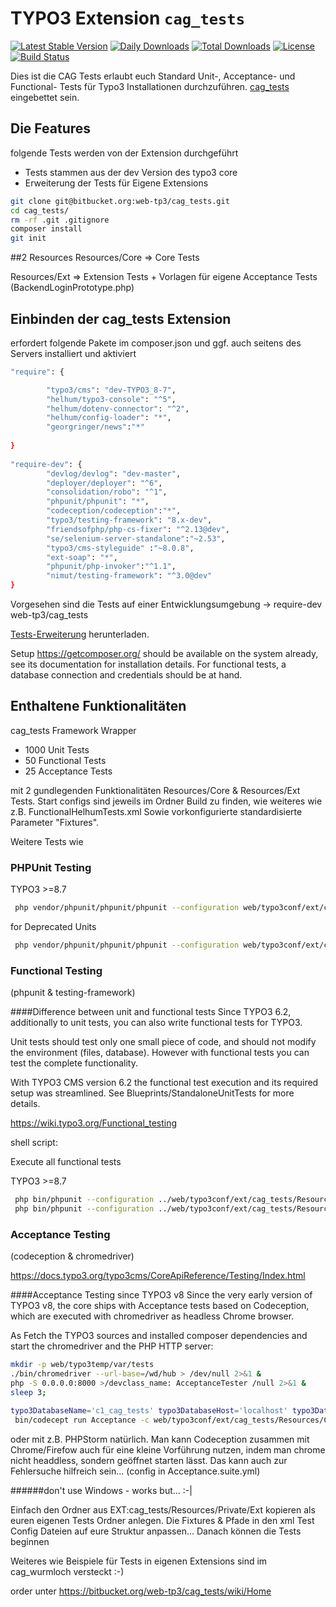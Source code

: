 # TYPO3 Extension ``cag_tests``
[![Latest Stable Version](https://poser.pugx.org/web-tp3/cag_tests/v/stable)](https://packagist.org/packages/web-tp3/cag_tests)
[![Daily Downloads](https://poser.pugx.org/web-tp3/cag_tests/d/daily)](https://packagist.org/packages/web-tp3/cag_tests)
[![Total Downloads](https://poser.pugx.org/web-tp3/cag_tests/downloads)](https://packagist.org/packages/web-tp3/cag_tests)
[![License](https://poser.pugx.org/web-tp3/cag_tests/license)](https://packagist.org/packages/web-tp3/cag_tests)
[![Build Status](https://travis-ci.org/webtp3/cag_tests.svg?branch=cag-testing)](https://travis-ci.org/webtp3/cag_tests)

Dies ist die CAG Tests erlaubt euch Standard Unit-, Acceptance- und  Functional- Tests für Typo3 Installationen durchzuführen. [cag_tests](https://bitbucket.org/connecta-ag/cag_project) eingebettet sein.

## Die Features

folgende Tests werden von der Extension durchgeführt
* Tests stammen aus der dev Version des typo3 core
* Erweiterung der Tests für Eigene Extensions 


```bash
git clone git@bitbucket.org:web-tp3/cag_tests.git
cd cag_tests/
rm -rf .git .gitignore
composer install
git init
```
##2 Resources 
Resources/Core => Core Tests

Resources/Ext => Extension Tests + Vorlagen für eigene Acceptance Tests (BackendLoginPrototype.php)


## Einbinden der cag_tests Extension

erfordert folgende Pakete im composer.json und ggf. auch seitens des Servers installiert und aktiviert
```bash
"require": { 

 		"typo3/cms": "dev-TYPO3_8-7",
 		"helhum/typo3-console": "^5",
 		"helhum/dotenv-connector": "^2",
 		"helhum/config-loader": "*",
 		"georgringer/news":"*"
 
}
 	
"require-dev": {
 		"devlog/devlog": "dev-master",
 		"deployer/deployer": "^6",
 		"consolidation/robo": "^1",
 		"phpunit/phpunit": "*",
 		"codeception/codeception":"*",
 		"typo3/testing-framework": "8.x-dev",
 		"friendsofphp/php-cs-fixer": "^2.13@dev",
 		"se/selenium-server-standalone":"~2.53",
 		"typo3/cms-styleguide" :"~8.0.8",
 		"ext-soap": "*",
 		"phpunit/php-invoker":"^1.1",
 		"nimut/testing-framework": "^3.0@dev"
}
```

Vorgesehen sind die Tests auf einer Entwicklungsumgebung -> require-dev web-tp3/cag_tests


[Tests-Erweiterung](https://bitbucket.org/web-tp3/cag_tests/) herunterladen.

Setup
https://getcomposer.org/ should be available on the system already, see its documentation for installation details. For functional tests, a database connection and credentials should be at hand.


## Enthaltene Funktionalitäten

cag_tests Framework Wrapper 
- 1000 Unit Tests 
- 50 Functional Tests 
- 25 Acceptance Tests 

 mit 2 gundlegenden Funktionalitäten Resources/Core & Resources/Ext Tests. Start configs sind jeweils im Ordner Build zu finden, wie weiteres wie z.B. FunctionalHelhumTests.xml
 Sowie vorkonfigurierte standardisierte Parameter "Fixtures". 
 
 Weitere Tests wie  
### PHPUnit Testing

TYPO3 >=8.7
```bash
 php vendor/phpunit/phpunit/phpunit --configuration web/typo3conf/ext/cag_tests/Resources/Core/Build/UnitTests.xml --teamcity
```

for Deprecated Units
```bash
 php vendor/phpunit/phpunit/phpunit --configuration web/typo3conf/ext/cag_tests/Resources/Core/Build/UnitTestsDeprecated.xml --teamcity
``` 

###  Functional Testing 
(phpunit & testing-framework)

####Difference between unit and functional tests
Since TYPO3 6.2, additionally to unit tests, you can also write functional tests for TYPO3.

Unit tests should test only one small piece of code, and should not modify the environment (files, database). However with functional tests you can test the complete functionality.

With TYPO3 CMS version 6.2 the functional test execution and its required setup was streamlined. See Blueprints/StandaloneUnitTests for more details.


https://wiki.typo3.org/Functional_testing


shell script:

Execute all  functional tests

TYPO3 >=8.7
```bash
 php bin/phpunit --configuration ../web/typo3conf/ext/cag_tests/Resources/Core/Build/FunctionalTests.xml --teamcity
 php bin/phpunit --configuration ../web/typo3conf/ext/cag_tests/Resources/Ext/Build/FunctionalTests.xml --teamcity

```

###  Acceptance Testing 
(codeception & chromedriver)

https://docs.typo3.org/typo3cms/CoreApiReference/Testing/Index.html

####Acceptance Testing since TYPO3 v8
Since the very early version of TYPO3 v8, the core ships with Acceptance tests based on Codeception, which are executed with chromedriver as headless Chrome browser.

As Fetch the TYPO3 sources and installed composer dependencies and start the chromedriver and the PHP HTTP server:


```bash
mkdir -p web/typo3temp/var/tests 
./bin/chromedriver --url-base=/wd/hub > /dev/null 2>&1 &
php -S 0.0.0.0:8000 >/devclass_name: AcceptanceTester /null 2>&1 &
sleep 3;
```

```bash
typo3DatabaseName='c1_cag_tests' typo3DatabaseHost='localhost' typo3DatabaseUsername='username' typo3DatabasePassword='pw' \
 bin/codecept run Acceptance -c web/typo3conf/ext/cag_tests/Resources/Core/Build/AcceptanceTests.yml
``` 

oder mit z.B. PHPStorm natürlich. 
Man kann Codeception zusammen mit Chrome/Firefow auch für eine kleine Vorführung nutzen, indem man chrome nicht headdless, sondern geöffnet starten lässt. Das kann auch zur Fehlersuche hilfreich sein...
(config in Acceptance.suite.yml)

######don't use Windows - works but... :-|

Einfach den Ordner aus EXT:cag_tests/Resources/Private/Ext kopieren als euren eigenen Tests Ordner anlegen. Die Fixtures & Pfade in den xml Test Config Dateien auf eure Struktur anpassen...
Danach können die Tests beginnen   

Weiteres wie Beispiele für Tests in eigenen Extensions sind im cag_wurmloch versteckt :-)

order unter 
https://bitbucket.org/web-tp3/cag_tests/wiki/Home
